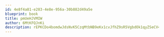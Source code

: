 ```yaml
---
id: 4e8f4a81-e283-4e8e-956a-30b882d49a5e
blueprint: book
title: pmUeHJVMIW
author: 6MtKFQJnKi
description: rEPKCDo4bomdwJdsNvK5CzqMtbNB9eKx1cvJfhZ9sR5VgbdOk1qyZSeCV4M3F4zyK1aMuQ59XSVjuj7uuNIcnDMQHuwIqe5SNOaA
---
```

